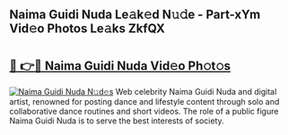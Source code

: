 ## Naima Guidi Nuda Le𝚊k𝚎d N𝚞𝚍e - Part-xYm Vid𝚎o Photos Le𝚊ks ZkfQX

# <h2><a href="http://fbb8c8t.evod.top/?m=Naima+Guidi+Nuda">🔗 👉🔴 Naima Guidi Nuda Vid𝚎o Ph𝚘t𝚘s</a></h2>

[![Naima Guidi Nuda N𝚞d𝚎s](https://i.imgur.com/8V9OHl7.gif)](http://fbb8c8t.evod.top/?m=Naima+Guidi+Nuda)
Web celebrity Naima Guidi Nuda and digital artist, renowned for posting dance and lifestyle content through solo and collaborative dance routines and short videos. The role of a public figure Naima Guidi Nuda is to serve the best interests of society. 
